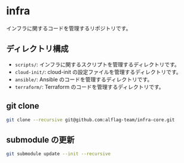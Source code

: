 # infra

インフラに関するコードを管理するリポジトリです。

## ディレクトリ構成

- `scripts/`: インフラに関するスクリプトを管理するディレクトリです。
- `cloud-init/`: cloud-init の設定ファイルを管理するディレクトリです。
- `ansible/`: Ansible のコードを管理するディレクトリです。
- `terraform/`: Terraform のコードを管理するディレクトリです。

## git clone

```bash
git clone --recursive git@github.com:alflag-team/infra-core.git
```

## submodule の更新

```bash
git submodule update --init --recursive
```
